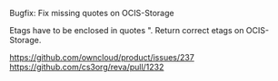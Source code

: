 Bugfix: Fix missing quotes on OCIS-Storage

Etags have to be enclosed in quotes ". Return correct etags on OCIS-Storage.

https://github.com/owncloud/product/issues/237
https://github.com/cs3org/reva/pull/1232
